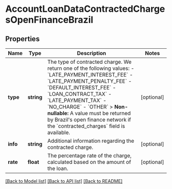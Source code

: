 # AccountLoanDataContractedChargesOpenFinanceBrazil

## Properties
Name | Type | Description | Notes
------------ | ------------- | ------------- | -------------
**type** | **string** | The type of contracted charge. We return one of the following values:    - &#x60;LATE_PAYMENT_INTEREST_FEE&#x60;   - &#x60;LATE_PAYMENT_PENALTY_FEE&#x60;   - &#x60;DEFAULT_INTEREST_FEE&#x60;   - &#x60;LOAN_CONTRACT_TAX&#x60;   - &#x60;LATE_PAYMENT_TAX&#x60;   - &#x60;NO_CHARGE&#x60;   - &#x60;OTHER&#x60;    &gt; **Non-nullable:** A value must be returned by Brazil&#x27;s open finance network if the &#x60;contracted_charges&#x60; field is available. | [optional] 
**info** | **string** | Additional information regarding the contracted charge. | [optional] 
**rate** | **float** | The percentage rate of the charge, calculated based on the amount of the loan. | [optional] 

[[Back to Model list]](../../README.md#documentation-for-models) [[Back to API list]](../../README.md#documentation-for-api-endpoints) [[Back to README]](../../README.md)

